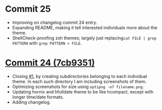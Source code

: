 # Commit 25
* Improving on changelog commit 24 entry. 
* Expanding README, making it tell interested individuals more about the theme. 
* ShellCheck-proofing zsh themes; largely just replacing`cat FILE | grep PATTERN` with `grep PATTERN < FILE`. 

# [Commit 24 (7cb9351)](https://github.com/fusion809/zsh-theme/commit/7cb93517c1c43f00067f1b004517e7f7378527f0)
* Closing [#1](https://github.com/fusion809/zsh-theme/issues/1), by creating subdirectories belonging to each individual theme. In each such directory I am including screenshots of them. 
* Optimizing screenshots for size using `optipng -o7 filename.png`.
* Updating hornix and hfulldate theme to be like hcompact, except with longer time/date formats. 
* Adding changelog. 
